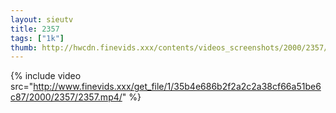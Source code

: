 ```yaml
--- 
layout: sieutv
title: 2357
tags: ["1k"]
thumb: http://hwcdn.finevids.xxx/contents/videos_screenshots/2000/2357/preview.mp4.jpg
---
```

{% include video src="http://www.finevids.xxx/get_file/1/35b4e686b2f2a2c2a38cf66a51be6c87/2000/2357/2357.mp4/" %} 
